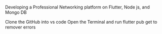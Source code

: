 Developing a Professional Networking platform on Flutter, Node js, and Mongo DB

Clone the GitHub into vs code
Open the Terminal and run
flutter pub get
to remover errors
